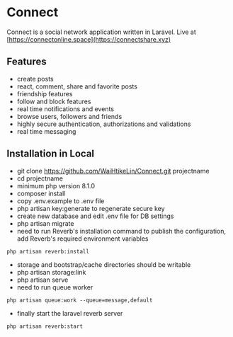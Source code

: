 # Connect
Connect is a social network application written in Laravel.
Live at [https://connectonline.space](https://connectshare.xyz)

## Features
- create posts
- react, comment, share and favorite posts
- friendship features
- follow and block features
- real time notifications and events
- browse users, followers and friends
- highly secure authentication, authorizations and validations
- real time messaging

## Installation in Local
- git clone https://github.com/WaiHtikeLin/Connect.git projectname
- cd projectname
- minimum php version 8.1.0
- composer install
- copy .env.example to .env file
- php artisan key:generate to regenerate secure key
- create new database and edit .env file for DB settings
- php artisan migrate
- need to run Reverb's installation command to publish the configuration, add Reverb's required environment variables
```
php artisan reverb:install
```
- storage and bootstrap/cache directories should be writable
- php artisan storage:link
- php artisan serve
- need to run queue worker
```
php artisan queue:work --queue=message,default
```
- finally start the laravel reverb server
```
php artisan reverb:start
```
